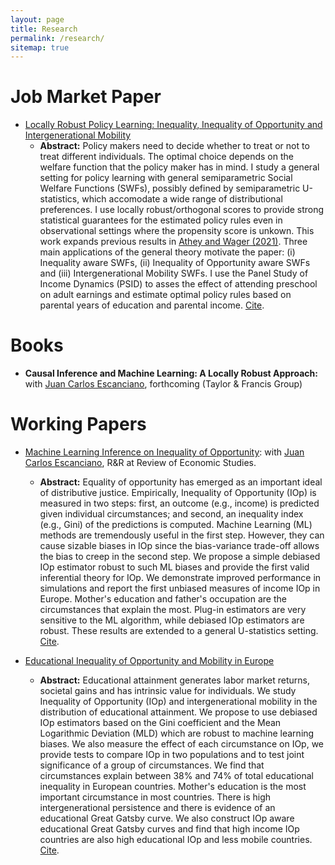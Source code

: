 ```yaml
---
layout: page
title: Research
permalink: /research/
sitemap: true
---
```


# Job Market Paper

  - [Locally Robust Policy Learning: Inequality, Inequality of Opportunity and Intergenerational Mobility](https://raw.githubusercontent.com/joelters/website/gh-pages/assets/LRPL.pdf)
    * **Abstract:** Policy makers need to decide whether to treat or not to treat different individuals. The optimal choice depends on the welfare function that the policy maker has in mind. I study a general setting for policy learning with general semiparametric Social Welfare Functions (SWFs), possibly defined by semiparametric U-statistics, which accomodate a wide range of distributional preferences. I use locally robust/orthogonal scores to provide strong statistical guarantees for the estimated policy rules even in observational settings where the propensity score is unkown. This work expands previous results in [Athey and Wager (2021)](https://onlinelibrary.wiley.com/doi/full/10.3982/ECTA15732?casa_token=99CiM_sMw_oAAAAA%3AARcaTARqPHW8jVpy5hS8hmqvUScCMrEECLoJJyZFPRjQ2-h28qGI6JNiylA7hpkB_KNqfJLojXGHzA). Three main applications of the general theory motivate the paper: (i) Inequality aware SWFs, (ii) Inequality of Opportunity aware SWFs and (iii) Intergenerational Mobility SWFs. I use the Panel Study of Income Dynamics (PSID) to asses the effect of attending preschool on adult earnings and estimate optimal policy rules based on parental years of education and parental income. [Cite](https://raw.githubusercontent.com/joelters/website/gh-pages/assets/cite_LRPL.txt).

# Books

  - **Causal Inference and Machine Learning: A Locally Robust Approach:** with
[Juan Carlos Escanciano](https://sites.google.com/view/juancarlosescanciano/home?authuser=0), forthcoming (Taylor & Francis Group)

# Working Papers

  - [Machine Learning Inference on Inequality of Opportunity](https://raw.githubusercontent.com/joelters/website/gh-pages/assets/ML_IOp.pdf): with
[Juan Carlos Escanciano](https://sites.google.com/view/juancarlosescanciano/home?authuser=0), R&R at Review of Economic Studies.
    * **Abstract:** Equality of opportunity has emerged as an important ideal of distributive justice. Empirically, Inequality of Opportunity (IOp) is measured in two steps: first, an outcome (e.g., income) is predicted given individual circumstances; and second, an inequality index (e.g., Gini) of the predictions is computed. Machine Learning (ML) methods are tremendously useful in the first step. However, they can cause sizable biases in IOp since the bias-variance trade-off allows the bias to creep in the second step. We propose a simple debiased IOp estimator robust to such ML biases and provide the first valid inferential theory for IOp. We demonstrate improved performance in simulations and report the first unbiased measures of income IOp in Europe. Mother's education and father's occupation are the circumstances that explain the most. Plug-in estimators are very sensitive to the ML algorithm, while debiased IOp estimators are robust. These results are extended to a general U-statistics setting. [Cite](https://raw.githubusercontent.com/joelters/website/gh-pages/assets/cite_ML_IOp.txt).

  - [Educational Inequality of Opportunity and Mobility in Europe](https://raw.githubusercontent.com/joelters/website/gh-pages/assets/IOp_educ.pdf)
    * **Abstract:** Educational attainment generates labor market returns, societal gains and has intrinsic value for individuals. We study Inequality of Opportunity (IOp) and intergenerational mobility in the distribution of educational attainment. We propose to use debiased IOp estimators based on the Gini coefficient and the Mean Logarithmic Deviation (MLD) which are robust to machine learning biases. We also measure the effect of each circumstance on IOp, we provide tests to compare IOp in two populations and to test joint significance of a group of circumstances. We find that circumstances explain between 38% and 74% of total educational inequality in European countries. Mother's education is the most important circumstance in most countries. There is high intergenerational persistence and there is evidence of an educational Great Gatsby curve. We also construct IOp aware educational Great Gatsby curves and find that high income IOp countries are also high educational IOp and less mobile countries. [Cite](https://raw.githubusercontent.com/joelters/website/gh-pages/assets/cite_IOp_educ.txt).
